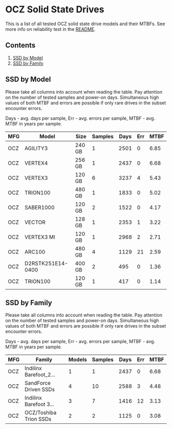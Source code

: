 OCZ Solid State Drives
======================

This is a list of all tested OCZ solid state drive models and their MTBFs. See
more info on reliability test in the [README](https://github.com/linuxhw/EnterpriseDrive).

Contents
--------

1. [ SSD by Model  ](#ssd-by-model)
2. [ SSD by Family ](#ssd-by-family)

SSD by Model
------------

Please take all columns into account when reading the table. Pay attention on the
number of tested samples and power-on days. Simultaneous high values of both MTBF
and errors are possible if only rare drives in the subset encounter errors.

Days - avg. days per sample,
Err  - avg. errors per sample,
MTBF - avg. MTBF in years per sample.

| MFG       | Model              | Size   | Samples | Days  | Err   | MTBF |
|-----------|--------------------|--------|---------|-------|-------|------|
| OCZ       | AGILITY3           | 240 GB | 1       | 2501  | 0     | 6.85   |
| OCZ       | VERTEX4            | 256 GB | 1       | 2437  | 0     | 6.68   |
| OCZ       | VERTEX3            | 120 GB | 6       | 3237  | 4     | 5.43   |
| OCZ       | TRION100           | 480 GB | 1       | 1833  | 0     | 5.02   |
| OCZ       | SABER1000          | 120 GB | 2       | 1522  | 0     | 4.17   |
| OCZ       | VECTOR             | 128 GB | 1       | 2353  | 1     | 3.22   |
| OCZ       | VERTEX3 MI         | 120 GB | 1       | 2968  | 2     | 2.71   |
| OCZ       | ARC100             | 480 GB | 4       | 1129  | 21    | 2.59   |
| OCZ       | D2RSTK251E14-0400  | 400 GB | 2       | 495   | 0     | 1.36   |
| OCZ       | TRION100           | 120 GB | 1       | 417   | 0     | 1.14   |

SSD by Family
-------------

Please take all columns into account when reading the table. Pay attention on the
number of tested samples and power-on days. Simultaneous high values of both MTBF
and errors are possible if only rare drives in the subset encounter errors.

Days - avg. days per sample,
Err  - avg. errors per sample,
MTBF - avg. MTBF in years per sample.

| MFG       | Family                 | Models | Samples | Days  | Err   | MTBF |
|-----------|------------------------|--------|---------|-------|-------|------|
| OCZ       | Indilinx Barefoot_2... | 1      | 1       | 2437  | 0     | 6.68   |
| OCZ       | SandForce Driven SSDs  | 4      | 10      | 2588  | 3     | 4.48   |
| OCZ       | Indilinx Barefoot 3... | 3      | 7       | 1416  | 12    | 3.13   |
| OCZ       | OCZ/Toshiba Trion SSDs | 2      | 2       | 1125  | 0     | 3.08   |
